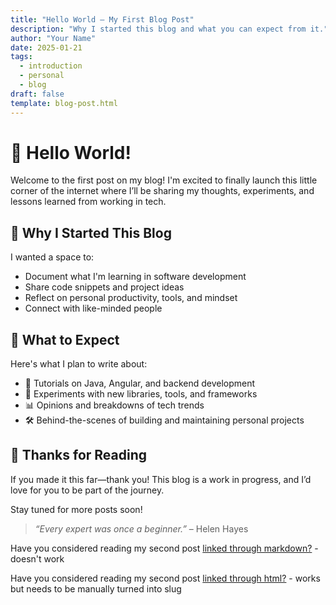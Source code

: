 ```yaml
---
title: "Hello World – My First Blog Post"
description: "Why I started this blog and what you can expect from it."
author: "Your Name"
date: 2025-01-21
tags:
  - introduction
  - personal
  - blog
draft: false
template: blog-post.html
---
```


# 👋 Hello World!

Welcome to the first post on my blog! I'm excited to finally launch this little corner of the internet where I’ll be sharing my thoughts, experiments, and lessons learned from working in tech.

## 🧠 Why I Started This Blog

I wanted a space to:

- Document what I'm learning in software development
- Share code snippets and project ideas
- Reflect on personal productivity, tools, and mindset
- Connect with like-minded people

## 📅 What to Expect

Here's what I plan to write about:

- 📘 Tutorials on Java, Angular, and backend development
- 🧪 Experiments with new libraries, tools, and frameworks
- 📊 Opinions and breakdowns of tech trends
- 🛠 Behind-the-scenes of building and maintaining personal projects

## 🙏 Thanks for Reading

If you made it this far—thank you! This blog is a work in progress, and I’d love for you to be part of the journey.

Stay tuned for more posts soon!

> _“Every expert was once a beginner.”_ – Helen Hayes

Have you considered reading my second post [linked through markdown?](second-post.md) - doesn't work

Have you considered reading my second post [linked through html?](why-dogs-make-the-best-companions.html) - works but needs to be manually turned into slug



